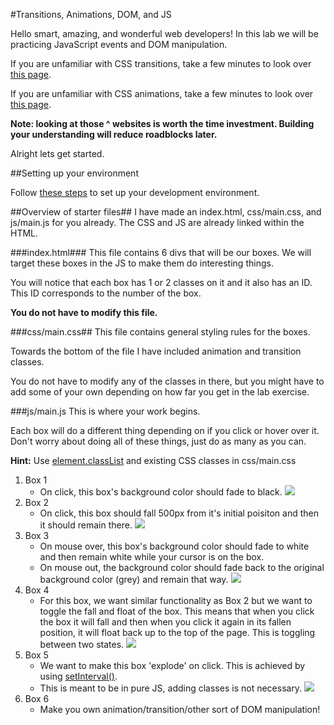 #Transitions, Animations, DOM, and JS

Hello smart, amazing, and wonderful web developers! In this lab we will be practicing JavaScript events and DOM manipulation.

If you are unfamiliar with CSS transitions, take a few minutes to look over [this page](http://www.w3schools.com/css/css3_transitions.asp).

If you are unfamiliar with CSS animations, take a few minutes to look over [this page](http://www.w3schools.com/css/css3_animations.asp).

**Note: looking at those ^ websites is worth the time investment. Building your understanding will reduce roadblocks later.**

Alright lets get started.

##Setting up your environment

Follow [these steps](https://github.com/info343-a16/info343-in-class) to set up your development environment.

##Overview of starter files##
I have made an index.html, css/main.css, and js/main.js for you already. The CSS and JS are already linked within the HTML.

###index.html###
This file contains 6 divs that will be our boxes. We will target these boxes in the JS to make them do interesting things. 

You will notice that each box has 1 or 2 classes on it and it also has an ID. This ID corresponds to the number of the box.

**You do not have to modify this file.**

###css/main.css##
This file contains general styling rules for the boxes. 

Towards the bottom of the file I have included animation and transition classes.

You do not have to modify any of the classes in there, but you might have to add some of your own depending on how far you get in the lab exercise.

###js/main.js
This is where your work begins.

Each box will do a different thing depending on if you click or hover over it. 
Don't worry about doing all of these things, just do as many as you can.

**Hint:** Use [element.classList](https://developer.mozilla.org/en-US/docs/Web/API/Element/classList) and existing CSS classes in css/main.css

1. Box 1
	* On click, this box's background color should fade to black.
	![](https://thumbs.gfycat.com/WarmTatteredEastrussiancoursinghounds-size_restricted.gif)
2. Box 2 
	* On click, this box should fall 500px from it's initial poisiton and then it should remain there.
	![](https://thumbs.gfycat.com/AptBeneficialJapanesebeetle-size_restricted.gif)
3. Box 3 
	* On mouse over, this box's background color should fade to white and then remain white while your cursor is on the box.
	* On mouse out, the background color should fade back to the original background color (grey) and remain that way.
	![](https://thumbs.gfycat.com/MeaslyBlackAmericanbobtail-size_restricted.gif)
4. Box 4 
	* For this box, we want similar functionality as Box 2 but we want to toggle the fall and float of the box. This means that when you click the box it will fall and then when you click it again in its fallen position, it will float back up to the top of the page. This is toggling between two states.
	![](https://thumbs.gfycat.com/UnimportantMisguidedAmericancrayfish-size_restricted.gif)
5. Box 5 
	* We want to make this box 'explode' on click. This is achieved by using [setInterval()](http://www.w3schools.com/jsref/met_win_setinterval.asp). 
	* This is meant to be in pure JS, adding classes is not necessary.
	![](https://thumbs.gfycat.com/ShallowKnobbyDinosaur-size_restricted.gif)
6. Box 6
	* Make you own animation/transition/other sort of DOM manipulation!
